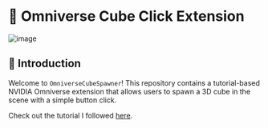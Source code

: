 # 🌌 Omniverse Cube Click Extension
![image](https://github.com/jasonsaini/OmniverseCubeClickExtension/assets/69808698/fced4d28-4ce5-48d3-b3c6-9ced86cd1b03)

## 📖 Introduction
Welcome to `OmniverseCubeSpawner`! This repository contains a tutorial-based NVIDIA Omniverse extension that allows users to spawn a 3D cube in the scene with a simple button click.

Check out the tutorial I followed [here](https://www.youtube.com/watch?v=eGxV_PGNpOg&t=20s).
